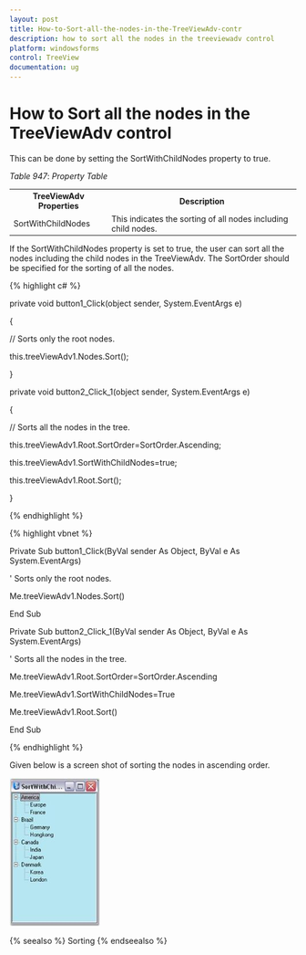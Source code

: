 ```yaml
---
layout: post
title: How-to-Sort-all-the-nodes-in-the-TreeViewAdv-contr
description: how to sort all the nodes in the treeviewadv control
platform: windowsforms
control: TreeView 
documentation: ug
---
```


# How to Sort all the nodes in the TreeViewAdv control

This can be done by setting the SortWithChildNodes property to true.

_Table_ _947_: _Property Table_

<table>
<tr>
<th>
TreeViewAdv Properties</th><th>
Description</th></tr>
<tr>
<td>
SortWithChildNodes</td><td>
This indicates the sorting of all nodes including child nodes.</td></tr>
</table>


If the SortWithChildNodes property is set to true, the user can sort all the nodes including the child nodes in the TreeViewAdv. The SortOrder should be specified for the sorting of all the nodes.

{% highlight c# %}



private void button1_Click(object sender, System.EventArgs e)

{

   // Sorts only the root nodes.

   this.treeViewAdv1.Nodes.Sort();

}



private void button2_Click_1(object sender, System.EventArgs e)

{

   // Sorts all the nodes in the tree.

   this.treeViewAdv1.Root.SortOrder=SortOrder.Ascending;

   this.treeViewAdv1.SortWithChildNodes=true;

   this.treeViewAdv1.Root.Sort();

}

{% endhighlight %}

{% highlight vbnet %}



Private Sub button1_Click(ByVal sender As Object, ByVal e As System.EventArgs)

   ' Sorts only the root nodes.

   Me.treeViewAdv1.Nodes.Sort()

End Sub



Private Sub button2_Click_1(ByVal sender As Object, ByVal e As System.EventArgs)

  ' Sorts all the nodes in the tree.

  Me.treeViewAdv1.Root.SortOrder=SortOrder.Ascending

  Me.treeViewAdv1.SortWithChildNodes=True

  Me.treeViewAdv1.Root.Sort()

End Sub

{% endhighlight %}

Given below is a screen shot of sorting the nodes in ascending order.

![](How-to-Sort-all-the-nodes-in-the-TreeViewAdv-contr_images/How-to-Sort-all-the-nodes-in-the-TreeViewAdv-contr_img1.jpeg)


{% seealso %}
Sorting
{% endseealso %}



